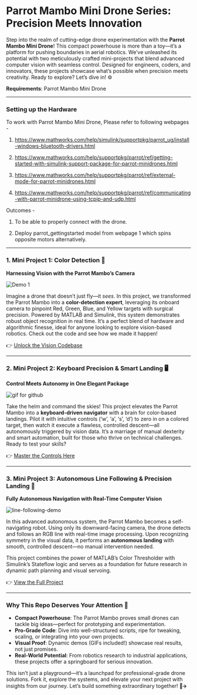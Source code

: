 # Parrot Mambo Mini Drone Series: Precision Meets Innovation

Step into the realm of cutting-edge drone experimentation with the **Parrot Mambo Mini Drone**! This compact powerhouse is more than a toy—it’s a platform for pushing boundaries in aerial robotics. We’ve unleashed its potential with two meticulously crafted mini-projects that blend advanced computer vision with seamless control. Designed for engineers, coders, and innovators, these projects showcase what’s possible when precision meets creativity. Ready to explore? Let’s dive in! ⚙️

**Requirements**: Parrot Mambo Mini Drone

---
### Setting up the Hardware
To work with Parrot Mambo Mini Drone, Please refer to following webpages - 

1. https://www.mathworks.com/help/simulink/supportpkg/parrot_ug/install-windows-bluetooth-drivers.html

2. https://www.mathworks.com/help/supportpkg/parrot/ref/getting-started-with-simulink-support-package-for-parrot-minidrones.html

3. https://www.mathworks.com/help/supportpkg/parrot/ref/external-mode-for-parrot-minidrones.html

4. https://www.mathworks.com/help/supportpkg/parrot/ref/communicating-with-parrot-minidrone-using-tcpip-and-udp.html

Outcomes -

1. To be able to properly connect with the drone.

2. Deploy parrot_gettingstarted model from webpage 1 which spins opposite motors alternatively.

---
### 1. Mini Project 1: Color Detection 🛬 
**Harnessing Vision with the Parrot Mambo’s Camera**

![Demo 1](https://github.com/user-attachments/assets/22020549-48d6-4dfe-9658-e8772a628fb7)

Imagine a drone that doesn’t just fly—it *sees*. In this project, we transformed the Parrot Mambo into a **color-detection expert**, leveraging its onboard camera to pinpoint Red, Green, Blue, and Yellow targets with surgical precision. Powered by MATLAB and Simulink, this system demonstrates robust object recognition in real time. It’s a perfect blend of hardware and algorithmic finesse, ideal for anyone looking to explore vision-based robotics. Check out the code and see how we made it happen!  

👉 [Unlock the Vision Codebase](https://github.com/anushka002/parrot_mambo_series/blob/main/Mini%20Project%201%20Color-Based%20Object%20Detection%20Using%20Parrot%20Mambo%20Drone%20Camera/README.md)

---

### 2. Mini Project 2: Keyboard Precision & Smart Landing 🖥️
**Control Meets Autonomy in One Elegant Package**

![gif for github](https://github.com/user-attachments/assets/c598c7f1-8b90-4bd6-8f04-35ae61201e95)

Take the helm and command the skies! This project elevates the Parrot Mambo into a **keyboard-driven navigator** with a brain for color-based landings. Pilot it with intuitive controls (‘w’, ‘a’, ‘s’, ‘d’) to zero in on a colored target, then watch it execute a flawless, controlled descent—all autonomously triggered by vision data. It’s a marriage of manual dexterity and smart automation, built for those who thrive on technical challenges. Ready to test your skills?  

👉 [Master the Controls Here](https://github.com/anushka002/parrot_mambo_series/blob/main/Mini%20Project%202%20Keyboard-Controlled%20Drone%20Navigation%20and%20Color-Based%20Landing%20System/README.md)

---

### 3. Mini Project 3: Autonomous Line Following & Precision Landing 🤖  
**Fully Autonomous Navigation with Real-Time Computer Vision**

![line-following-demo](https://github.com/user-attachments/assets/your-upcoming-gif-placeholder.gif)

In this advanced autonomous system, the Parrot Mambo becomes a self-navigating robot. Using only its downward-facing camera, the drone detects and follows an RGB line with real-time image processing. Upon recognizing symmetry in the visual data, it performs an **autonomous landing** with smooth, controlled descent—no manual intervention needed.  

This project combines the power of MATLAB’s Color Thresholder with Simulink’s Stateflow logic and serves as a foundation for future research in dynamic path planning and visual servoing.

👉 [View the Full Project](https://github.com/anushka002/parrot_mambo_series/blob/main/Mini%20Project%203%20Autonomous%20Line%20Following%20and%20Precision%20Landing/README.md)

---

### Why This Repo Deserves Your Attention 🧠  
- **Compact Powerhouse**: The Parrot Mambo proves small drones can tackle big ideas—perfect for prototyping and experimentation.  
- **Pro-Grade Code**: Dive into well-structured scripts, ripe for tweaking, scaling, or integrating into your own projects.  
- **Visual Proof**: Dynamic demos (GIFs included!) showcase real results, not just promises.  
- **Real-World Potential**: From robotics research to industrial applications, these projects offer a springboard for serious innovation.  

This isn’t just a playground—it’s a launchpad for professional-grade drone solutions. Fork it, explore the systems, and elevate your next project with insights from our journey. Let’s build something extraordinary together! 🔧✈️

